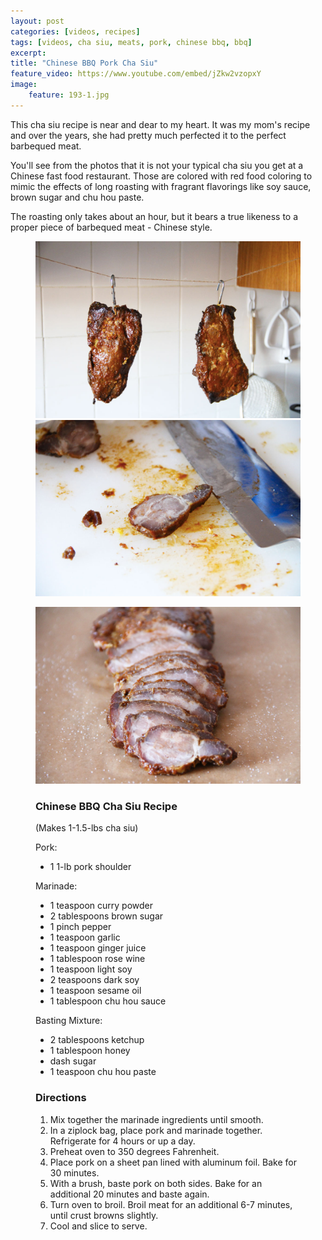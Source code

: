 ```yaml
---
layout: post
categories: [videos, recipes]
tags: [videos, cha siu, meats, pork, chinese bbq, bbq]
excerpt: 
title: "Chinese BBQ Pork Cha Siu"
feature_video: https://www.youtube.com/embed/jZkw2vzopxY
image:
    feature: 193-1.jpg
---
```


This cha siu recipe is near and dear to my heart.  It was my mom's recipe and over the years, she had pretty much perfected it to the perfect barbequed meat.

You'll see from the photos that it is not your typical cha siu you get at a Chinese fast food restaurant.  Those are colored with red food coloring to mimic the effects of long roasting with fragrant flavorings like soy sauce, brown sugar and chu hou paste.

The roasting only takes about an hour, but it bears a true likeness to a proper piece of barbequed meat - Chinese style.



<figure class="half">
    <img src="/images/193-4.jpg">
    <img src="/images/193-3.jpg">
</figure>

<figure> 
   <img src="/images/193-2.jpg">
</figure>

<figure class="ingredients" markdown="1">

### Chinese BBQ Cha Siu Recipe
(Makes 1-1.5-lbs cha siu)

Pork:

- 1 1-lb pork shoulder

Marinade:

- 1 teaspoon curry powder
- 2 tablespoons brown sugar
- 1 pinch pepper
- 1 teaspoon garlic
- 1 teaspoon ginger juice
- 1 tablespoon rose wine
- 1 teaspoon light soy
- 2 teaspoons dark soy
- 1 teaspoon sesame oil
- 1 tablespoon chu hou sauce

Basting Mixture:

- 2 tablespoons ketchup
- 1 tablespoon honey
- dash sugar
- 1 teaspoon chu hou paste

</figure>
<figure class="directions" markdown="1">

### Directions

1. Mix together the marinade ingredients until smooth. 
2. In a ziplock bag, place pork and marinade together.  Refrigerate for 4 hours or up a day.
3. Preheat oven to 350 degrees Fahrenheit.
4. Place pork on a sheet pan lined with aluminum foil. Bake for 30 minutes.
5. With a brush, baste pork on both sides.  Bake for an additional 20 minutes and baste again.
6. Turn oven to broil.  Broil meat for an additional 6-7 minutes, until crust browns slightly.
7. Cool and slice to serve.

</figure>
